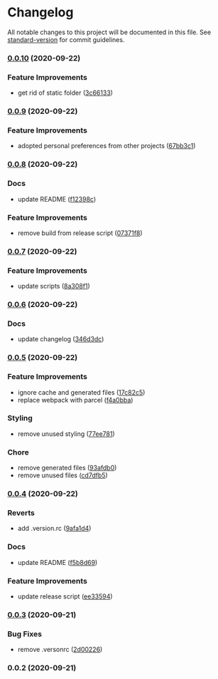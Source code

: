 # Changelog

All notable changes to this project will be documented in this file. See [standard-version](https://github.com/conventional-changelog/standard-version) for commit guidelines.

### [0.0.10](https://github.com/rowdyrabouw/11ty-starter/compare/v0.0.9...v0.0.10) (2020-09-22)


### Feature Improvements

* get rid of static folder ([3c66133](https://github.com/rowdyrabouw/11ty-starter/commit/3c66133b0f3565a74c0b9b8bfbdb4c625db3fc44))

### [0.0.9](https://github.com/rowdyrabouw/11ty-starter/compare/v0.0.8...v0.0.9) (2020-09-22)


### Feature Improvements

* adopted personal preferences from other projects ([67bb3c1](https://github.com/rowdyrabouw/11ty-starter/commit/67bb3c1a7f9a9876db5e0d15cc438df0a039268a))

### [0.0.8](https://github.com/rowdyrabouw/11ty-starter/compare/v0.0.7...v0.0.8) (2020-09-22)


### Docs

* update README ([f12398c](https://github.com/rowdyrabouw/11ty-starter/commit/f12398c04ba816e974711607cc6f00c089609ccf))


### Feature Improvements

* remove build from release script ([07371f8](https://github.com/rowdyrabouw/11ty-starter/commit/07371f8dd5e519b932216ee3f311bcd995e36ccb))

### [0.0.7](https://github.com/rowdyrabouw/11ty-starter/compare/v0.0.6...v0.0.7) (2020-09-22)


### Feature Improvements

* update scripts ([8a308f1](https://github.com/rowdyrabouw/11ty-starter/commit/8a308f1d1068746df2f636e87d40c3ff354bbe03))

### [0.0.6](https://github.com/rowdyrabouw/11ty-starter/compare/v0.0.5...v0.0.6) (2020-09-22)


### Docs

* update changelog ([346d3dc](https://github.com/rowdyrabouw/11ty-starter/commit/346d3dc4a54c9c99dadea8576124bfecb248afb2))

### [0.0.5](https://github.com/rowdyrabouw/11ty-starter/compare/v0.0.4...v0.0.5) (2020-09-22)

### Feature Improvements

- ignore cache and generated files ([17c82c5](https://github.com/rowdyrabouw/11ty-starter/commit/17c82c523eb624ccbed76f7aefa154fa75dd2092))
- replace webpack with parcel ([f4a0bba](https://github.com/rowdyrabouw/11ty-starter/commit/f4a0bba1e785936819f0dc176c8de98d15b82731))

### Styling

- remove unused styling ([77ee781](https://github.com/rowdyrabouw/11ty-starter/commit/77ee781c5959c49e29e7e1e24ad655b734495361))

### Chore

- remove generated files ([93afdb0](https://github.com/rowdyrabouw/11ty-starter/commit/93afdb0c3f749b135edae95e5dcb79bc5686f96e))
- remove unused files ([cd7dfb5](https://github.com/rowdyrabouw/11ty-starter/commit/cd7dfb5c8317ede40c4c2803abd49e773652046e))

### [0.0.4](https://github.com/rowdyrabouw/11ty-starter/compare/v0.0.3...v0.0.4) (2020-09-22)

### Reverts

- add .version.rc ([9afa1d4](https://github.com/rowdyrabouw/11ty-starter/commit/9afa1d4203d970f361554d608c8c939bdc69fa2b))

### Docs

- update README ([f5b8d69](https://github.com/rowdyrabouw/11ty-starter/commit/f5b8d6961351810c758a6c464d1f7f8b1d3381e7))

### Feature Improvements

- update release script ([ee33594](https://github.com/rowdyrabouw/11ty-starter/commit/ee335945f2a2d53222a9036b172db48e62270c5d))

### [0.0.3](https://github.com/rowdyrabouw/11ty-starter/compare/v0.0.2...v0.0.3) (2020-09-21)

### Bug Fixes

- remove .versonrc ([2d00226](https://github.com/rowdyrabouw/11ty-starter/commit/2d002266e467d9c9f0b8696faa1096042e3bd136))

### 0.0.2 (2020-09-21)
